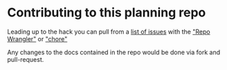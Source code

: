 # Contributing to this planning repo

Leading up to the hack you can pull from a [list of issues](https://github.com/Hack4Eugene/hack-4-cause-2019-plan/issues) with the ["Repo Wrangler"](https://github.com/Hack4Eugene/hack-4-cause-2019-plan/labels/Repo%20Wrangler) or ["chore"](https://github.com/Hack4Eugene/hack-4-cause-2019-plan/labels/Repo%20Chore)

Any changes to the docs contained in the repo would be done via fork and pull-request.